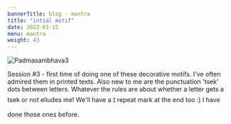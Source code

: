 ```yaml
---
bannerTitle: blog - mantra
title: "intial motif"
date: 2022-01-15
menu: mantra
weight: 43
---
```


![Padmasambhava3](/images/mani/padmasambhava/ps03.jpg)  

Session #3 - first time of doing one of these decorative motifs. I've often
admired them in printed texts. Also new to me are the punctuation 'tsek' dots
between letters. Whatever the rules are about whether a letter gets a tsek or
not elludes me! We'll have a ༔ repeat mark at the end too :) I have done those
ones before.

